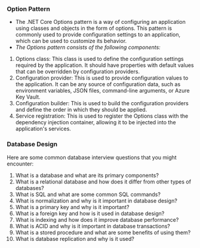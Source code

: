 





### Option Pattern 
- The .NET Core Options pattern is a way of configuring an application using classes and objects in the form of options. This pattern is commonly used to provide configuration settings to an application, which can be used to customize its behavior.
- *The Options pattern consists of the following components:*
1. Options class: This class is used to define the configuration settings required by the application. It should have properties with default values that can be overridden by configuration providers.
2. Configuration provider: This is used to provide configuration values to the application. It can be any source of configuration data, such as environment variables, JSON files, command-line arguments, or Azure Key Vault.
3. Configuration builder: This is used to build the configuration providers and define the order in which they should be applied.
4. Service registration: This is used to register the Options class with the dependency injection container, allowing it to be injected into the application's services.

### Database Design
Here are some common database interview questions that you might encounter:

1. What is a database and what are its primary components?
2. What is a relational database and how does it differ from other types of databases?
3. What is SQL and what are some common SQL commands?
4. What is normalization and why is it important in database design?
5. What is a primary key and why is it important?
6. What is a foreign key and how is it used in database design?
7. What is indexing and how does it improve database performance?
8. What is ACID and why is it important in database transactions?
9. What is a stored procedure and what are some benefits of using them?
10. What is database replication and why is it used?


